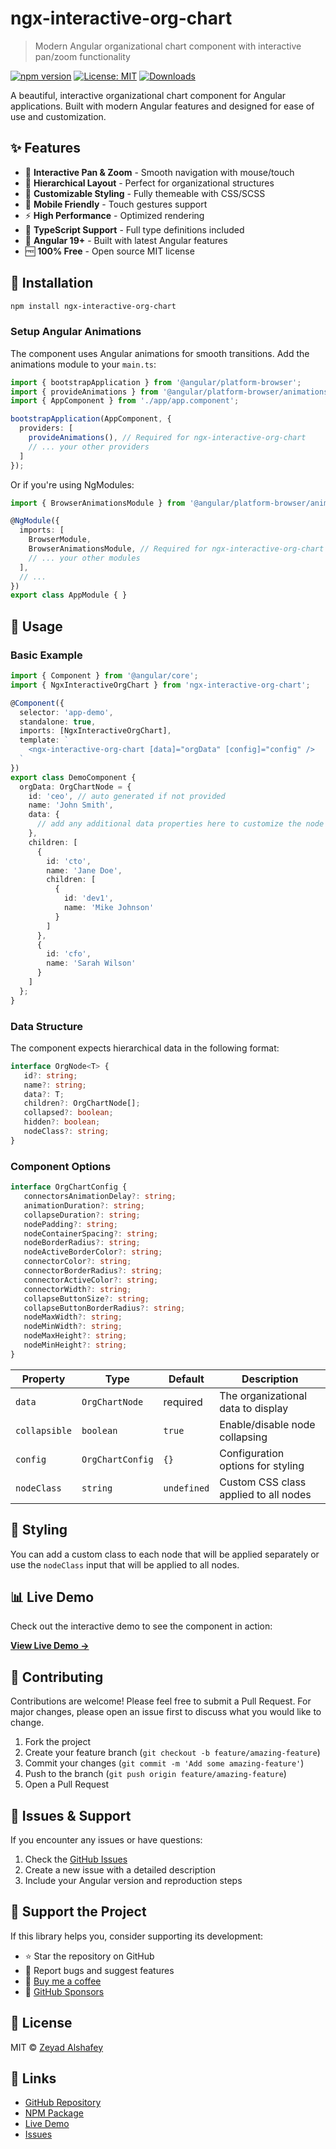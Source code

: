 # ngx-interactive-org-chart

> Modern Angular organizational chart component with interactive pan/zoom functionality

[![npm version](https://badge.fury.io/js/ngx-interactive-org-chart.svg)](https://badge.fury.io/js/ngx-interactive-org-chart)
[![License: MIT](https://img.shields.io/badge/License-MIT-yellow.svg)](https://opensource.org/licenses/MIT)
[![Downloads](https://img.shields.io/npm/dm/ngx-interactive-org-chart.svg)](https://www.npmjs.com/package/ngx-interactive-org-chart)

A beautiful, interactive organizational chart component for Angular applications. Built with modern Angular features and designed for ease of use and customization.

## ✨ Features

- 🎯 **Interactive Pan & Zoom** - Smooth navigation with mouse/touch
- 🌳 **Hierarchical Layout** - Perfect for organizational structures  
- 🎨 **Customizable Styling** - Fully themeable with CSS/SCSS
- 📱 **Mobile Friendly** - Touch gestures support
- ⚡ **High Performance** - Optimized rendering
- 🔧 **TypeScript Support** - Full type definitions included
- 🎪 **Angular 19+** - Built with latest Angular features
- 🆓 **100% Free** - Open source MIT license

## 🚀 Installation

```bash
npm install ngx-interactive-org-chart
```

### Setup Angular Animations

The component uses Angular animations for smooth transitions. Add the animations module to your `main.ts`:

```typescript
import { bootstrapApplication } from '@angular/platform-browser';
import { provideAnimations } from '@angular/platform-browser/animations';
import { AppComponent } from './app/app.component';

bootstrapApplication(AppComponent, {
  providers: [
    provideAnimations(), // Required for ngx-interactive-org-chart
    // ... your other providers
  ]
});
```

Or if you're using NgModules:

```typescript
import { BrowserAnimationsModule } from '@angular/platform-browser/animations';

@NgModule({
  imports: [
    BrowserModule,
    BrowserAnimationsModule, // Required for ngx-interactive-org-chart
    // ... your other modules
  ],
  // ...
})
export class AppModule { }
```

## 📖 Usage

### Basic Example

```typescript
import { Component } from '@angular/core';
import { NgxInteractiveOrgChart } from 'ngx-interactive-org-chart';

@Component({
  selector: 'app-demo',
  standalone: true,
  imports: [NgxInteractiveOrgChart],
  template: `
    <ngx-interactive-org-chart [data]="orgData" [config]="config" />
  `
})
export class DemoComponent {
  orgData: OrgChartNode = {
    id: 'ceo', // auto generated if not provided
    name: 'John Smith',
    data: {
      // add any additional data properties here to customize the node and use it for displaying different types of nodes
    },
    children: [
      {
        id: 'cto',
        name: 'Jane Doe',
        children: [
          {
            id: 'dev1',
            name: 'Mike Johnson'
          }
        ]
      },
      {
        id: 'cfo',
        name: 'Sarah Wilson'
      }
    ]
  };
}
```

### Data Structure

The component expects hierarchical data in the following format:

```typescript
interface OrgNode<T> {
   id?: string;
   name?: string;
   data?: T;
   children?: OrgChartNode[];
   collapsed?: boolean;
   hidden?: boolean;
   nodeClass?: string;
}
```

### Component Options

```typescript
interface OrgChartConfig {
   connectorsAnimationDelay?: string;
   animationDuration?: string;
   collapseDuration?: string;
   nodePadding?: string;
   nodeContainerSpacing?: string;
   nodeBorderRadius?: string;
   nodeActiveBorderColor?: string;
   connectorColor?: string;
   connectorBorderRadius?: string;
   connectorActiveColor?: string;
   connectorWidth?: string;
   collapseButtonSize?: string;
   collapseButtonBorderRadius?: string;
   nodeMaxWidth?: string;
   nodeMinWidth?: string;
   nodeMaxHeight?: string;
   nodeMinHeight?: string;
}
```

| Property | Type | Default | Description |
|----------|------|---------|-------------|
| `data` | `OrgChartNode` | required | The organizational data to display |
| `collapsible` | `boolean` | `true` | Enable/disable node collapsing |
| `config` | `OrgChartConfig` | `{}` | Configuration options for styling |
| `nodeClass` | `string` | `undefined` | Custom CSS class applied to all nodes |

## 🎨 Styling

You can add a custom class to each node that will be applied separately or use the `nodeClass` input that will be applied to all nodes.

## 📊 Live Demo

Check out the interactive demo to see the component in action:

**[View Live Demo →](https://zeyadalshafey.github.io/ngx-interactive-org-chart)**

## 🤝 Contributing

Contributions are welcome! Please feel free to submit a Pull Request. For major changes, please open an issue first to discuss what you would like to change.

1. Fork the project
2. Create your feature branch (`git checkout -b feature/amazing-feature`)
3. Commit your changes (`git commit -m 'Add some amazing-feature'`)
4. Push to the branch (`git push origin feature/amazing-feature`)
5. Open a Pull Request

## 🤖 Issues & Support

If you encounter any issues or have questions:

1. Check the [GitHub Issues](https://github.com/zeyadelshaf3y/ngx-interactive-org-chart/issues)
2. Create a new issue with a detailed description
3. Include your Angular version and reproduction steps

## 💝 Support the Project

If this library helps you, consider supporting its development:

- ⭐ Star the repository on GitHub
- 🐛 Report bugs and suggest features
- 💝 [Buy me a coffee](https://buymeacoffee.com/zeyadalshafey)
- 💖 [GitHub Sponsors](https://github.com/sponsors/zeyadelshaf3y)

## 📄 License

MIT © [Zeyad Alshafey](https://github.com/zeyadelshaf3y)

## 🔗 Links

- [GitHub Repository](https://github.com/zeyadelshaf3y/ngx-interactive-org-chart)
- [NPM Package](https://www.npmjs.com/package/ngx-interactive-org-chart)
- [Live Demo](https://zeyadelshaf3y.github.io/ngx-interactive-org-chart)
- [Issues](https://github.com/zeyadelshaf3y/ngx-interactive-org-chart/issues)
